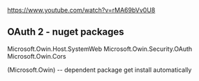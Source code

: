 ﻿https://www.youtube.com/watch?v=rMA69bVv0U8

## OAuth 2 - nuget packages
Microsoft.Owin.Host.SystemWeb
Microsoft.Owin.Security.OAuth
Microsoft.Owin.Cors

(Microsoft.Owin) -- dependent package get install automatically